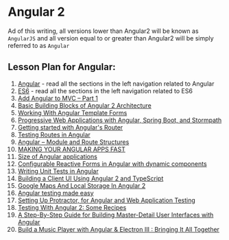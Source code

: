 # Angular 2

Ad of this writing, all versions lower than Angular2 will be known as `AngularJS` and all version equal to or greater than Angular2 will be simply referred to as `Angular`

## Lesson Plan for Angular:

1. [Angular](http://learnangular2.com/why-angular2) - read all the sections in the left navigation related to Angular
1. [ES6](http://learnangular2.com/es6/) - read all the sections in the left navigation related to ES6
1. [Add Angular to MVC – Part 1](http://blogs.pdsa.com/post/2017/03/01/add-angular-to-mvc-part-1.aspx)
1. [Basic Building Blocks of Angular 2 Architecture](https://dzone.com/articles/components-of-angular2-architecture)
1. [Working With Angular Template Forms](https://dzone.com/articles/working-with-angular-template-forms)
1. [Progressive Web Applications with Angular, Spring Boot, and Stormpath](https://stormpath.com/blog/progressive-web-applications-angular-spring-boot-stormpath)
1. [Getting started with Angular's Router](https://toddmotto.com/angular-component-router)
1. [Testing Routes in Angular](https://semaphoreci.com/community/tutorials/testing-routes-in-angular-2)
1. [Angular – Module and Route Structures](http://jsdiaries.com/2017/01/16/angular-2-module-and-routes-structure)
1. [MAKING YOUR ANGULAR APPS FAST](https://blog.thoughtram.io/angular/2017/02/02/making-your-angular-app-fast.html)
1. [Size of Angular applications](http://www.syntaxsuccess.com/viewarticle/size-of-angular-applications)
1. [Configurable Reactive Forms in Angular with dynamic components](https://toddmotto.com/angular-dynamic-components-forms)
1. [Writing Unit Tests in Angular](http://www.discoversdk.com/blog/writing-unit-tests-in-angular-2)
1. [Building a Client UI Using Angular 2 and TypeScript](https://dzone.com/articles/the-modern-application-stack-part-4-building-a-cli-1)
1. [Google Maps And Local Storage In Angular 2](http://www.c-sharpcorner.com/article/google-map-and-local-storage-in-angular-2/)
1. [Angular testing made easy](https://medium.com/claritydesignsystem/angular-testing-made-easy-4e11f6044129#.xze6qqy6b)
1. [Setting Up Protractor, for Angular and Web Application Testing](https://dzone.com/articles/rapid-fire-protractor-quiz)
1. [Testing With Angular 2: Some Recipes](https://dzone.com/articles/talk-testing-with-angular-some-recipes)
1. [A Step-By-Step Guide for Building Master-Detail User Interfaces with Angular](http://developer.telerik.com/content-types/tutorials/step-step-guide-building-master-detail-user-interfaces-angular/)
1. [Build a Music Player with Angular & Electron III : Bringing It All Together](https://scotch.io/tutorials/build-a-music-player-with-angular-electron-iii-bringing-it-all-together)
